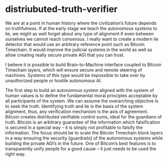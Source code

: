 # distriubuted-truth-verifier

We are at a point in human history where the civilization’s future depends on truthfulness. If at the early stage we teach the autonomous systems to lie, we might as well forget about any type of alignment if even between ourselves we cannot reach consensus. I really want to create a modern lie detector that would use an arbitrary reference point such as Bitcoin Timechain. It would improve the judicial systems in the world as well as allow creating really secure private AGI that you can trust.

I believe it is possible to build Brain-to-Machine interface coupled to Bitcoin Timechain layers, which will ensure secure and remote steering of machines. Systems of this type would be impossible to take over by unauthorized people or hostile autonomous AI.

The first step to build an autonomous system aligned with the system of human values is to define the fundamental moral principles acceptable by all participants of the system. We can assume the overarching objective is to seek the truth. Identifying truth and lie is the basis of the system alignment, thus, any verification mechanism is the axis of agreement. Bitcoin creates distributed verifiable control sums, ideal for the guardians of truth. Bitcoin is an arbitrary guarantee of the information which falsification is secured in a special way – it is simply not profitable to falsify the information. The focus should be to scale the Bitcoin Timechain block layers in a way ensuring the security [guardrails] of the autonomous systems while building the private AGI’s in the future. One of Bitcoin’s best features is to transparently unify people for a good cause – it just needs to be used the right way.
